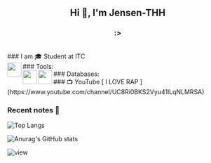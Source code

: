
<h2 align="center">Hi 👋, I'm Jensen-THH</h2>
<h3 align="center">:></h3>

<br />
### I am 🎓 Student  at ITC

<br>
### Tools:
<img align='left' height="32" width="32" src="https://cdn.jsdelivr.net/npm/simple-icons@4.8.0/icons/visualstudiocode.svg" />
<br>
### Databases:
<img align='left' height="32" width="32" src="https://cdn.jsdelivr.net/npm/simple-icons@4.8.0/icons/mongodb.svg" /> 
  
<img align='left' height="32" width="32" src="https://cdn.jsdelivr.net/npm/simple-icons@4.8.0/icons/mysql.svg" />
<br>
### 📺 YouTube
[ I LOVE RAP ](https://www.youtube.com/channel/UC8Ri0BKS2Vyu41lLqNLMRSA)
<br>

### Recent notes 📝
![Top Langs](https://github-readme-stats.vercel.app/api/top-langs/?username=jensen-thh&layout=compact)

![Anurag's GitHub stats](https://github-readme-stats.vercel.app/api?username=jensen-thh&show_icons=true&count_private=true&theme=gruvbox)

![view](https://komarev.com/ghpvc/?username=jensen-thh&color=brightgreen)
